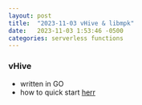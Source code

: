 ```yaml
---
layout: post
title:  "2023-11-03 vHive & libmpk"
date:   2023-11-03 1:53:46 -0500
categories: serverless functions
---
```

### vHive
- written in GO
- how to quick start [herr](https://github.com/vhive-serverless/vhive/blob/6a0c478d2c9f/docs/quickstart_guide.md)
